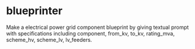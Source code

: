 # blueprinter
Make a electrical power grid component blueprint by giving textual prompt with specifications including component, from_kv, to_kv, rating_mva, scheme_hv, scheme_lv, lv_feeders.
